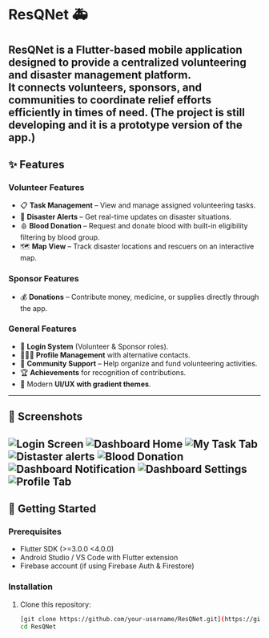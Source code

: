 # ResQNet 🚑

ResQNet is a Flutter-based mobile application designed to provide a **centralized volunteering and disaster management platform**.  
It connects **volunteers, sponsors, and communities** to coordinate relief efforts efficiently in times of need.
(The project is still developing and it is a prototype version of the app.)
---

## ✨ Features

### Volunteer Features
- 📋 **Task Management** – View and manage assigned volunteering tasks.  
- 🚨 **Disaster Alerts** – Get real-time updates on disaster situations.  
- 🩸 **Blood Donation** – Request and donate blood with built-in eligibility filtering by blood group.  
- 🗺 **Map View** – Track disaster locations and rescuers on an interactive map.  

### Sponsor Features
- 💰 **Donations** – Contribute money, medicine, or supplies directly through the app.  


### General Features
- 🔐 **Login System** (Volunteer & Sponsor roles).  
- 🧑‍🤝‍🧑 **Profile Management** with alternative contacts. 
- 👥 **Community Support** – Help organize and fund volunteering activities.   
- 🏆 **Achievements** for recognition of contributions.  
- 🎨 Modern **UI/UX with gradient themes**.  

---

## 📱 Screenshots
![Login Screen](assets/2.jpg)
![Dashboard Home](assets/3.jpg)
![My Task Tab](assets/4.jpg)
![Distaster alerts](assets/5.jpg)
![Blood Donation](assets/6.jpg)
![Dashboard Notification](assets/7.jpg)
![Dashboard Settings](assets/8.jpg)
![Profile Tab](assets/9.jpg)
---

## 🚀 Getting Started

### Prerequisites
- Flutter SDK (>=3.0.0 <4.0.0)  
- Android Studio / VS Code with Flutter extension  
- Firebase account (if using Firebase Auth & Firestore)  

### Installation

1. Clone this repository:
   ```bash
   [git clone https://github.com/your-username/ResQNet.git](https://github.com/Tusher44/ResQNet.git)
   cd ResQNet
